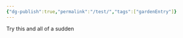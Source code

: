 ```yaml
---
{"dg-publish":true,"permalink":"/test/","tags":["gardenEntry"]}
---
```


Try this and all of a sudden
